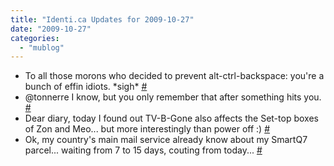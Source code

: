 ```yaml
---
title: "Identi.ca Updates for 2009-10-27"
date: "2009-10-27"
categories: 
  - "mublog"
---
```


- To all those morons who decided to prevent alt-ctrl-backspace: you're a bunch of effin idiots. \*sigh\* [#](http://identi.ca/notice/13068335)
- @tonnerre I know, but you only remember that after something hits you. [#](http://identi.ca/notice/13068661)
- Dear diary, today I found out TV-B-Gone also affects the Set-top boxes of Zon and Meo... but more interestingly than power off :) [#](http://identi.ca/notice/13069081)
- Ok, my country's main mail service already know about my SmartQ7 parcel... waiting from 7 to 15 days, couting from today... [#](http://identi.ca/notice/13077931)
